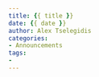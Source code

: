 ```yaml
---
title: {{ title }}
date: {{ date }}
author: Alex Tselegidis
categories:
- Announcements
tags:
- 
---
```

